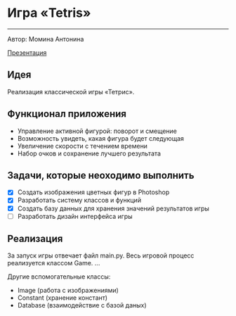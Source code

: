 # **Игра «Tetris»**
____
Автор: Момина Антонина

[Презентация](https://drive.google.com/drive/folders/18BXVFUtWTiWCJYu_S2c6Rsyc8LMM8qVt?usp=sharing)

## Идея
Реализация классической игры «Тетрис». 

## Функционал приложения
- Управление активной фигурой: поворот и смещение
- Возможность увидеть, какая фигура будет следующая
- Увеличение скорости с течением времени
- Набор очков и сохранение лучшего результата
  
## Задачи, которые неоходимо выполнить
- [X] Создать изображения цветных фигур в Photoshop
- [X] Разработать систему классов и функций
- [X] Создать базу данных для хранения значений результатов игры
- [ ] Разработать дизайн интерфейса игры

## Реализация
За запуск игры отвечает файл main.py. Весь игровой процесс реализуется классом Game. ...

Другие вспомогательные классы:
- Image (работа с изображениями)
- Constant (хранение констант)
- Database (взаимодействие с базой даных)
